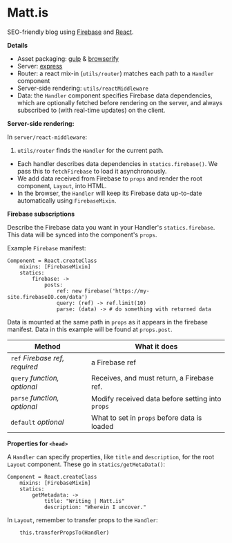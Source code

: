 Matt.is
===

SEO-friendly blog using [Firebase](http://www.firebase.com) and [React](http://facebook.github.io/react/).


**Details**

- Asset packaging: [gulp](http://gulpjs.com/) & [browserify](http://browserify.org/)
- Server: [express](http://expressjs.com/)
- Router: a react mix-in (`utils/router`) matches each path to a `Handler` component
- Server-side rendering: `utils/reactMiddleware`
- Data: the `Handler` component specifies Firebase data dependencies, which are optionally fetched before rendering on the server, and always subscribed to (with real-time updates) on the client.

**Server-side rendering:**

In `server/react-middleware`:
1. `utils/router` finds the `Handler` for the current path.
- Each handler describes data dependencies in `statics.firebase()`. We pass this to `fetchFirebase` to load it asynchronously.
- We add data received from Firebase to `props` and render the root component, `Layout`, into HTML.
- In the browser, the `Handler` will keep its Firebase data up-to-date automatically using `FirebaseMixin`.

**Firebase subscriptions**

Describe the Firebase data you want in your Handler's `statics.firebase`. This data will be synced into the component's `props`.

Example `Firebase` manifest:


    Component = React.createClass
        mixins: [FirebaseMixin]
        statics:
            firebase: ->
                posts:
                    ref: new Firebase('https://my-site.firebaseIO.com/data')
                    query: (ref) -> ref.limit(10)
                    parse: (data) -> # do something with returned data

Data is mounted at the same path in `props` as it appears in the firebase manifest. Data in this example will be found at `props.post`.

| Method | What it does
|---|---
| `ref` _Firebase ref, required_    | a Firebase ref
| `query` _function, optional_   | Receives, and must return, a Firebase ref.
| `parse` _function, optional_ | Modify received data before setting into `props`
| `default` _optional_ | What to set in `props` before data is loaded


**Properties for `<head>`**

A `Handler` can specify properties, like `title` and `description`, for the root `Layout` component. These go in `statics/getMetaData()`:

    Component = React.createClass
        mixins: [FirebaseMixin]
        statics:
            getMetadata: ->
                title: "Writing | Matt.is"
                description: "Wherein I uncover."

In `Layout`, remember to transfer props to the `Handler`:

        this.transferPropsTo(Handler)
